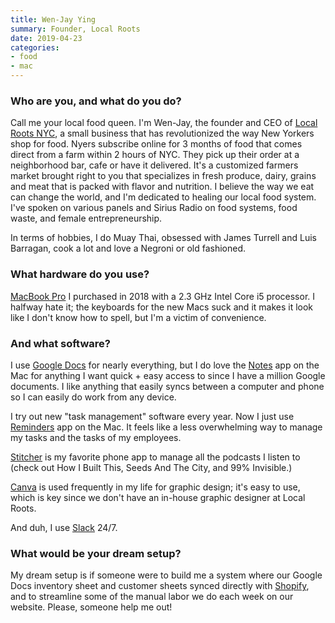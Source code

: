 ```yaml
---
title: Wen-Jay Ying
summary: Founder, Local Roots
date: 2019-04-23
categories:
- food
- mac
---
```


### Who are you, and what do you do?

Call me your local food queen. I'm Wen-Jay, the founder and CEO of [Local Roots NYC](https://localrootsnyc.com/ "A farm food delivery service."), a small business that has revolutionized the way New Yorkers shop for food. Nyers subscribe online for 3 months of food that comes direct from a farm within 2 hours of NYC. They pick up their order at a neighborhood bar, cafe or have it delivered. It's a customized farmers market brought right to you that specializes in fresh produce, dairy, grains and meat that is packed with flavor and nutrition. I believe the way we eat can change the world, and I'm dedicated to healing our local food system. I've spoken on various panels and Sirius Radio on food systems, food waste, and female entrepreneurship.

In terms of hobbies, I do Muay Thai, obsessed with James Turrell and Luis Barragan, cook a lot and love a Negroni or old fashioned.

### What hardware do you use?

[MacBook Pro][macbook-pro] I purchased in 2018 with a 2.3 GHz Intel Core i5 processor. I halfway hate it; the keyboards for the new Macs suck and it makes it look like I don't know how to spell, but I'm a victim of convenience.

### And what software?

I use [Google Docs][google-docs] for nearly everything, but I do love the [Notes][] app on the Mac for anything I want quick + easy access to since I have a million Google documents. I like anything that easily syncs between a computer and phone so I can easily do work from any device.

I try out new "task management" software every year. Now I just use [Reminders][] app on the Mac. It feels like a less overwhelming way to manage my tasks and the tasks of my employees.

[Stitcher][stitcher-ios] is my favorite phone app to manage all the podcasts I listen to (check out How I Built This, Seeds And The City, and 99% Invisible.)

[Canva][] is used frequently in my life for graphic design; it's easy to use, which is key since we don't have an in-house graphic designer at Local Roots.

And duh, I use [Slack][] 24/7.

### What would be your dream setup?

My dream setup is if someone were to build me a system where our Google Docs inventory sheet and customer sheets synced directly with [Shopify][], and to streamline some of the manual labor we do each week on our website. Please, someone help me out!

[canva]: http://web.archive.org/web/20221226232811/https://www.canva.com/ "Web-based design software."
[google-docs]: https://en.wikipedia.org/wiki/Google_Docs "A web-based office suite."
[macbook-pro]: https://www.apple.com/macbook-pro/ "A laptop."
[notes]: https://en.wikipedia.org/wiki/Notes_(Apple) "A note-taking application included with Mac OS X."
[reminders]: https://support.apple.com/kb/PH12086?viewlocale=en_US&locale=en_US "A to-do list included with Mac OS X."
[shopify]: https://www.shopify.com/ "A service for selling goods online."
[slack]: https://slack.com/ "A collaboration service."
[stitcher-ios]: https://itunes.apple.com/us/app/stitcher-for-podcasts/id288087905 "A radio and podcast app."
